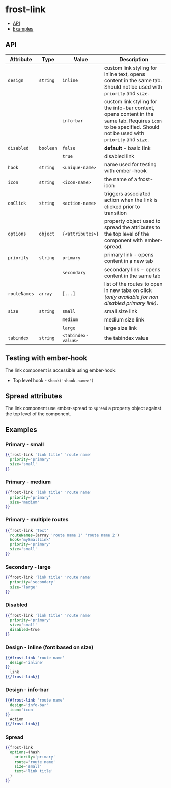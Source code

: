 # frost-link <br />
* [API](#api)
* [Examples](#examples)

## API

| Attribute | Type | Value | Description |
| --------- | ---- | ----- | -----------
| `design` | `string` | `inline` | custom link styling for inline text, opens content in the same tab.  Should not be used with `priority` and `size`. |
|  | | `info-bar` | custom link styling for the info-bar context, opens content in the same tab.  Requires `icon` to be specified.  Should not be used with `priority` and `size`. |
| `disabled` | `boolean` | `false` | **default** - basic link |
|  |  | `true` | disabled link |
| `hook` | `string` | `<unique-name>` | name used for testing with ember-hook |
| `icon` | `string` | `<icon-name>` | the name of a frost-icon |
| `onClick` |`string` | `<action-name>` | triggers associated action when the link is clicked prior to transition |
| `options` | `object` | `{<attributes>}` | property object used to spread the attributes to the top level of the component with ember-spread. |
| `priority` | `string` | `primary` | primary link - opens content in a new tab |
|  |  | `secondary` | secondary link - opens content in the same tab |
| `routeNames` | `array` | `[...]` | list of the routes to open in new tabs on click <i>(only available for non disabled primary link)</i>. |
| `size` | `string` | `small` | small size link |
|  |  | `medium` | medium size link |
|  |  | `large` | large size link |
| `tabindex` | `string` | `<tabindex-value>` | the tabindex value |

## Testing with ember-hook
The link component is accessible using ember-hook:
* Top level hook - `$hook('<hook-name>')`

## Spread attributes
The link component use ember-spread to `spread` a property object against the top level of the component.

## Examples

### Primary - small
```handlebars
{{frost-link 'link title' 'route name'
  priority='primary'
  size='small'
}}
```

### Primary - medium
```handlebars
{{frost-link 'link title' 'route name'
  priority='primary'
  size='medium'
}}
```

### Primary - multiple routes
```handlebars
{{frost-link 'Text'
  routeNames=(array 'route name 1' 'route name 2')
  hook='mySmallLink'
  priority='primary'
  size='small'
}}
```

### Secondary - large
```handlebars
{{frost-link 'link title' 'route name'
  priority='secondary'
  size='large'
}}
```

### Disabled
```handlebars
{{frost-link 'link title' 'route name'
  priority='primary'
  size='small'
  disabled=true
}}
```

### Design - inline (font based on size)
```handlebars
{{#frost-link 'route name'
  design='inline'
}}
  link
{{/frost-link}}
```

### Design - info-bar
```handlebars
{{#frost-link 'route name'
  design='info-bar'
  icon='icon'
}}
  Action
{{/frost-link}}
```

### Spread
```handlebars
{{frost-link
  options=(hash
    priority='primary'
    route='route name'
    size='small'
    text='link title'
  )
}}
```

